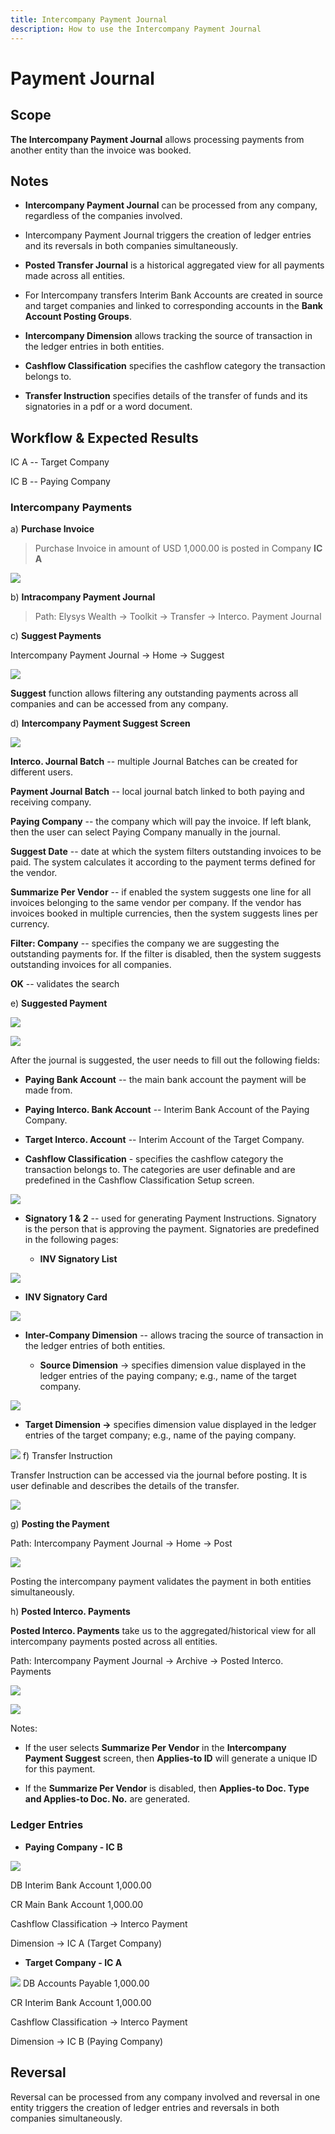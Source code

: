 ```yaml
---
title: Intercompany Payment Journal
description: How to use the Intercompany Payment Journal
---
```

# Payment Journal
## Scope 

**The Intercompany Payment Journal** allows processing payments from
another entity than the invoice was booked.

## Notes

-   **Intercompany Payment Journal** can be processed from any company,
    regardless of the companies involved.

-   Intercompany Payment Journal triggers the creation of ledger entries
    and its reversals in both companies simultaneously.

-   **Posted Transfer Journal** is a historical aggregated view for all
    payments made across all entities.

-   For Intercompany transfers Interim Bank Accounts are created in
    source and target companies and linked to corresponding accounts in
    the **Bank Account Posting Groups**.

-   **Intercompany Dimension** allows tracking the source of transaction
    in the ledger entries in both entities.

-   **Cashflow Classification** specifies the cashflow category the
    transaction belongs to.

-   **Transfer Instruction** specifies details of the transfer of funds
    and its signatories in a pdf or a word document.

## Workflow & Expected Results  

IC A -- Target Company

IC B -- Paying Company

### Intercompany Payments 

a)  **Purchase Invoice**

> Purchase Invoice in amount of USD 1,000.00 is posted in Company **IC
> A**

![](../../assets/img/IntercoPaymentJournal/image001.png)

b)  **Intracompany Payment Journal**

> Path: Elysys Wealth -\> Toolkit -\> Transfer -\> Interco. Payment
> Journal

c)  **Suggest Payments**

Intercompany Payment Journal -\> Home -\> Suggest

![](../../assets/img/IntercoPaymentJournal/image002.png)

**Suggest** function allows filtering any outstanding payments across
all companies and can be accessed from any company.

d)  **Intercompany Payment Suggest Screen**

![](../../assets/img/IntercoPaymentJournal/image003.png)

**Interco. Journal Batch** -- multiple Journal Batches can be created
for different users.

**Payment Journal Batch** -- local journal batch linked to both paying
and receiving company.

**Paying Company** -- the company which will pay the invoice. If left
blank, then the user can select Paying Company manually in the journal.

**Suggest Date** -- date at which the system filters outstanding
invoices to be paid. The system calculates it according to the payment
terms defined for the vendor.

**Summarize Per Vendor** -- if enabled the system suggests one line for
all invoices belonging to the same vendor per company. If the vendor has
invoices booked in multiple currencies, then the system suggests lines
per currency.

**Filter: Company** -- specifies the company we are suggesting the
outstanding payments for. If the filter is disabled, then the system
suggests outstanding invoices for all companies.

**OK** -- validates the search

e)  **Suggested Payment**

![](../../assets/img/IntercoPaymentJournal/image004.png)

![](../../assets/img/IntercoPaymentJournal/image005.png)

After the journal is suggested, the user needs to fill out the following
fields:

-   **Paying Bank Account** -- the main bank account the payment will be
    made from.

-   **Paying Interco. Bank Account** -- Interim Bank Account of the
    Paying Company.

-   **Target Interco. Account** -- Interim Account of the Target
    Company.

-   **Cashflow Classification** - specifies the cashflow category the
    transaction belongs to. The categories are user definable and are
    predefined in the Cashflow Classification Setup screen.

![](../../assets/img/IntercoPaymentJournal/image006.png)

-   **Signatory 1 & 2** -- used for generating Payment Instructions.
    Signatory is the person that is approving the payment. Signatories
    are predefined in the following pages:

    -   **INV Signatory List**

![](../../assets/img/IntercoPaymentJournal/image007.png)

-   **INV Signatory Card**

![](../../assets/img/IntercoPaymentJournal/image008.png)

-   **Inter-Company Dimension** -- allows tracing the source of
    transaction in the ledger entries of both entities.

    -   **Source Dimension** -\> specifies dimension value displayed in
        the ledger entries of the paying company; e.g., name of the
        target company.

![](../../assets/img/IntercoPaymentJournal/image009.png)

-   **Target Dimension -\>** specifies dimension value displayed in the
    ledger entries of the target company; e.g., name of the paying
    company.

![](../../assets/img/IntercoPaymentJournal/image010.png)
f)  Transfer Instruction

Transfer Instruction can be accessed via the journal before posting. It
is user definable and describes the details of the transfer.

![](../../assets/img/IntercoPaymentJournal/image011.png)

g)  **Posting the Payment**

Path: Intercompany Payment Journal -\> Home -\> Post

![](../../assets/img/IntercoPaymentJournal/image012.png)

Posting the intercompany payment validates the payment in both entities
simultaneously.

h)  **Posted Interco. Payments**

**Posted Interco. Payments** take us to the aggregated/historical view
for all intercompany payments posted across all entities.

Path: Intercompany Payment Journal -\> Archive -\> Posted Interco.
Payments

![](../../assets/img/IntercoPaymentJournal/image013.png)

![](../../assets/img/IntercoPaymentJournal/image014.png)

Notes:

-   If the user selects **Summarize Per Vendor** in the **Intercompany
    Payment Suggest** screen, then **Applies-to ID** will generate a
    unique ID for this payment.

-   If the **Summarize Per Vendor** is disabled, then **Applies-to Doc.
    Type and Applies-to Doc. No.** are generated.

### Ledger Entries

-   **Paying Company - IC B**

![](../../assets/img/IntercoPaymentJournal/image015.png)

DB Interim Bank Account 1,000.00

CR Main Bank Account 1,000.00

Cashflow Classification -\> Interco Payment

Dimension -\> IC A (Target Company)

-   **Target Company - IC A**

![](../../assets/img/IntercoPaymentJournal/image016.png)
DB Accounts Payable 1,000.00

CR Interim Bank Account 1,000.00

Cashflow Classification -\> Interco Payment

Dimension -\> IC B (Paying Company)

## Reversal

Reversal can be processed from any company involved and reversal in one
entity triggers the creation of ledger entries and reversals in both
companies simultaneously.
